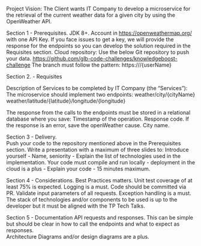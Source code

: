 Project Vision:
The Client wants IT Company to develop a microservice for the retrieval of the current weather data for a given city by using the OpenWeather API.
						
Section 1 - Prerequisites.
JDK 8+.
Account in https://openweathermap.org/ with one API Key.
If you  face issues to get a key, we will provide the response for the endpoints so you can develop the solution required in the Requisites section. 
Cloud repository:
Use the below Git repository to push your data.
https://github.com/glb-code-challenges/knowledgeboost-challenge 
The branch must follow the pattern: https://<REPO>/{userName}


Section 2. - Requisites


Description of Services to be completed by IT Company (the “Services”):			
The microservice should implement two endpoints:
weather/city/{cityName}
weather/latitude/{latitude}/longitude/{longitude}


The response from the calls to the endpoints must be stored in a relational database where you save:
Timestamp of the operation.
Response code.
If the response is an error, save the openWeather cause.
City name.


Section 3	- Delivery.				 						
Push your code to the repository mentioned above in the Prerequisites section.
Write a presentation with a maximum of three slides to:
Introduce yourself - Name, seniority -
Explain the list of technologies used in the implementation.
Your code must compile and run locally - deployment in the cloud is a plus -
Explain your code - 15 minutes maximum. 

Section 4 - Considerations.
Best Practices matters.
Unit test coverage of at least 75% is expected.
Logging is a must.
Code should be committed via PR.
Validate input parameters of all requests.
Exception handling is a must.
The stack of technologies and/or components to be used is up to the developer but it must be aligned with the TP Tech Talks.					

  Section 5 - Documentation
API requests and responses. This can be simple but should be clear in how to call the endpoints and what to expect as responses.	
Architecture Diagrams and/or design diagrams are a plus.
